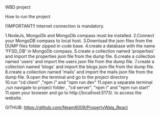 WBD project

How to run the project

!!IMPORTANT!! Internet connection is mandatory.


1.NodeJs, MongoDb and MongoDb compass must be installed.
2.Connect your MongoDB compass to local host.
3.Download the json files from the DUMP files folder zipped in code base.
4.create a database with the name 'FFSD_DB' in MongoDb compass.
5.create a collection named 'properties' and import the properties json file from the dump file.
6.create a collection named 'users' and import the users json file from the dump file.
7.create a collection named 'blogs' and import the blogs json file from the dump file.
8.create a collection named 'mails' and import the mails json file from the dump file.
9.open the terminal and go to the project directory  
10.run "cd client" ,"npm i" and "npm run dev"
11.open a separate terminal ,run navigate to project folder , "cd server", "npm i" and "npm run start"
11.open your browser and go to http://localhost:5173/. to access the website.

GITHUB: https://github.com/Neam6009/PropertyWala_React